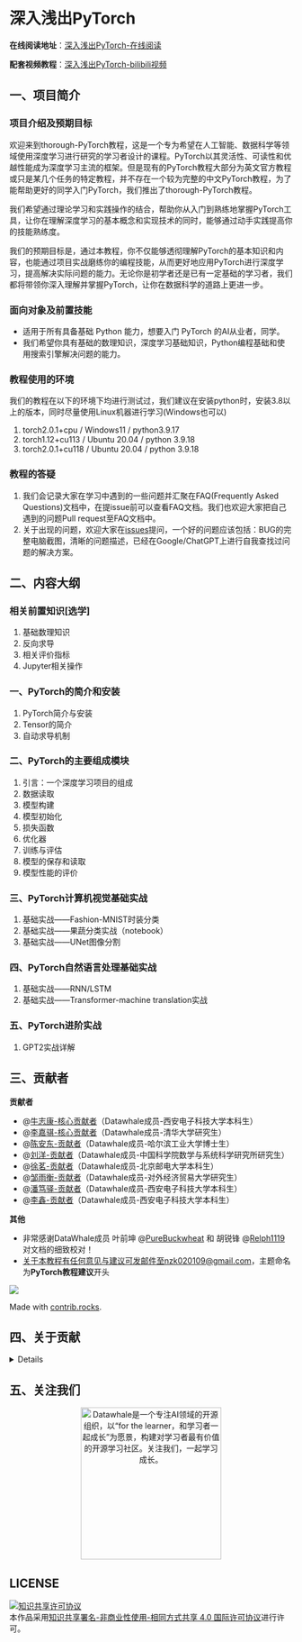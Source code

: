 # 深入浅出PyTorch
**在线阅读地址**：[深入浅出PyTorch-在线阅读](https://datawhalechina.github.io/thorough-pytorch/)

**配套视频教程**：[深入浅出PyTorch-bilibili视频](https://www.bilibili.com/video/BV1L44y1472Z)

## 一、项目简介

### 项目介绍及预期目标

欢迎来到thorough-PyTorch教程，这是一个专为希望在人工智能、数据科学等领域使用深度学习进行研究的学习者设计的课程。PyTorch以其灵活性、可读性和优越性能成为深度学习主流的框架。但是现有的PyTorch教程大部分为英文官方教程或只是某几个任务的特定教程，并不存在一个较为完整的中文PyTorch教程，为了能帮助更好的同学入门PyTorch，我们推出了thorough-PyTorch教程。

我们希望通过理论学习和实践操作的结合，帮助你从入门到熟练地掌握PyTorch工具，让你在理解深度学习的基本概念和实现技术的同时，能够通过动手实践提高你的技能熟练度。

我们的预期目标是，通过本教程，你不仅能够透彻理解PyTorch的基本知识和内容，也能通过项目实战磨练你的编程技能，从而更好地应用PyTorch进行深度学习，提高解决实际问题的能力。无论你是初学者还是已有一定基础的学习者，我们都将带领你深入理解并掌握PyTorch，让你在数据科学的道路上更进一步。

### 面向对象及前置技能

- 适用于所有具备基础 Python 能力，想要入门 PyTorch 的AI从业者，同学。
- 我们希望你具有基础的数理知识，深度学习基础知识，Python编程基础和使用搜索引擎解决问题的能力。

### 教程使用的环境

我们的教程在以下的环境下均进行测试过，我们建议在安装python时，安装3.8以上的版本，同时尽量使用Linux机器进行学习(Windows也可以)

1. torch2.0.1+cpu / Windows11 / python3.9.17
2. torch1.12+cu113 / Ubuntu 20.04 / python 3.9.18
3. torch2.0.1+cu118 / Ubuntu 20.04 / python 3.9.18

### 教程的答疑

1. 我们会记录大家在学习中遇到的一些问题并汇聚在FAQ(Frequently Asked Questions)文档中，在提issue前可以查看FAQ文档。我们也欢迎大家把自己遇到的问题Pull request至FAQ文档中。
2. 关于出现的问题，欢迎大家在[issues](https://github.com/datawhalechina/thorough-pytorch/issues)提问，一个好的问题应该包括：BUG的完整电脑截图，清晰的问题描述，已经在Google/ChatGPT上进行自我查找过问题的解决方案。

## 二、内容大纲

### 相关前置知识[选学]

1. 基础数理知识
2. 反向求导
3. 相关评价指标
4. Jupyter相关操作

### 一、PyTorch的简介和安装

1. PyTorch简介与安装
2. Tensor的简介
3. 自动求导机制

### 二、PyTorch的主要组成模块

1. 引言：一个深度学习项目的组成
2. 数据读取
3. 模型构建
4. 模型初始化
5. 损失函数
6. 优化器
7. 训练与评估
8. 模型的保存和读取
9. 模型性能的评价

### 三、PyTorch计算机视觉基础实战

1. 基础实战——Fashion-MNIST时装分类
2. 基础实战——果蔬分类实战（notebook）
3. 基础实战——UNet图像分割

### 四、PyTorch自然语言处理基础实战

1. 基础实战——RNN/LSTM
2. 基础实战——Transformer-machine translation实战

### 五、PyTorch进阶实战

1. GPT2实战详解



## 三、贡献者

**贡献者**

- @[牛志康-核心贡献者](https://github.com/NoFish-528)（Datawhale成员-西安电子科技大学本科生）
- @[李嘉骐-核心贡献者](https://github.com/LiJiaqi96)（Datawhale成员-清华大学研究生）
- @[陈安东-贡献者](https://github.com/andongBlue)（Datawhale成员-哈尔滨工业大学博士生）
- @[刘洋-贡献者](https://github.com/liu-yang-maker)（Datawhale成员-中国科学院数学与系统科学研究所研究生）
- @[徐茗-贡献者](https://github.com/laffycat)（Datawhale成员-北京邮电大学本科生）
- @[邹雨衡-贡献者](https://github.com/logan-zou)（Datawhale成员-对外经济贸易大学研究生）
- @[潘笃驿-贡献者](https://github.com/limafang)（Datawhale成员-西安电子科技大学本科生）
- @[李鑫-贡献者](https://github.com/Mr-atomer)（Datawhale成员-西安电子科技大学本科生）

**其他**

- 非常感谢DataWhale成员 叶前坤 @[PureBuckwheat](https://github.com/PureBuckwheat) 和 胡锐锋 @[Relph1119](https://github.com/Relph1119) 对文档的细致校对！
- 关于本教程有任何意见与建议可发邮件至nzk020109@gmail.com，主题命名为**PyTorch教程建议**开头

<a href="https://github.com/datawhalechina/thorough-pytorch/graphs/contributors">
  <img src="https://contrib.rocks/image?repo=datawhalechina/thorough-pytorch" />
</a>

Made with [contrib.rocks](https://contrib.rocks).

## 四、关于贡献

<details> 

本项目使用`Forking`工作流，具体参考[atlassian文档](https://www.atlassian.com/git/tutorials/comparing-workflows/forking-workflow)大致步骤如下：

1. 在GitHub上Fork本仓库
2. Clone Fork后的个人仓库
3. 设置`upstream`仓库地址，并禁用`push`
4. 使用分支开发，课程分支名为`ch{#NO}`，`#NO`保持两位，如`ch07`，对应课程目录
5. PR之前保持与原始仓库的同步，之后发起PR请求。
6. 对 PR 不熟悉的同学，可以查阅[第一次参与开源](https://github.com/firstcontributions/first-contributions/blob/main/translations/README.zh-cn.md)中的流程。

命令示例：

```shell
# fork
# clone
git clone git@github.com:USERNAME/thorough-pytorch.git
# set upstream
git remote add upstream git@github.com:datawhalechina/thorough-pytorch.git
# disable upstream push
git remote set-url --push upstream DISABLE
# verify
git remote -v
# some sample output:
# origin	git@github.com:NoFish-528/thorough-pytorch.git (fetch)
# origin	git@github.com:NoFish-528/thorough-pytorch.git (push)
# upstream	git@github.com:datawhalechina/thorough-pytorch.git (fetch)
# upstream	DISABLE (push)
# do your work
git checkout -b ch07 # 根据实际情况修改分支
# edit and commit and push your changes
git push -u origin ch07
# keep your fork up to date
## fetch upstream main and merge with forked main branch
git fetch upstream
git checkout main
git merge upstream/main
## rebase brach and force push
git checkout ch07
git rebase main
git push -f
```

### Commit Message

提交信息使用如下格式：`<type>: <short summary>`

```
<type>: <short summary>
  │            │
  │            └─⫸ Summary in present tense. Not capitalized. No period at the end.
  │
  └─⫸ Commit Type: [docs #NO]:others
```

`others`包括非课程相关的改动，如本`README.md`中的变动，`.gitignore`的调整等。
</details>


## 五、关注我们
<div align=center><img src="https://raw.githubusercontent.com/datawhalechina/easy-rl/master/docs/res/qrcode.jpeg" width = "250" height = "270" alt="Datawhale是一个专注AI领域的开源组织，以“for the learner，和学习者一起成长”为愿景，构建对学习者最有价值的开源学习社区。关注我们，一起学习成长。"></div>

## LICENSE
<a rel="license" href="http://creativecommons.org/licenses/by-nc-sa/4.0/"><img alt="知识共享许可协议" style="border-width:0" src="https://img.shields.io/badge/license-CC%20BY--NC--SA%204.0-lightgrey" /></a><br />本作品采用<a rel="license" href="http://creativecommons.org/licenses/by-nc-sa/4.0/">知识共享署名-非商业性使用-相同方式共享 4.0 国际许可协议</a>进行许可。

